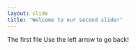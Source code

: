 ```yaml
---
layout: slide
title: "Welcome to our second slide!"
---
```

The first file
Use the left arrow to go back!
